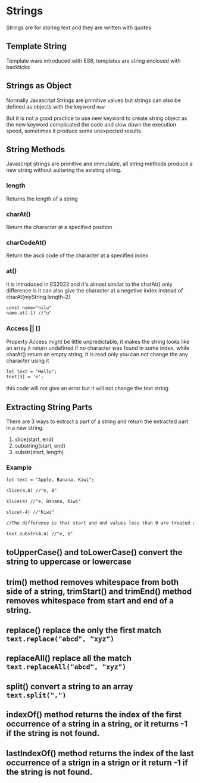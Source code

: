 # Strings

Strings are for storing text and they are written with quotes

## Template String 
Template ware introduced with ES6, templates are string enclosed with backticks 

## Strings as Object 

Normally Javascript Strings are primitive values but strings can also be defined as objects with the keyword `new`

But it is not a good practice to use new keyword to create string object as the new keyword complicated the code and slow down the execution speed, sometimes it produce some unexpected results.


## String Methods

Javascript strings are primitive and immutable, all string methods produce a new string without aultering the existing string.

### length
Returns the length of a string

### charAt()
Return the character at a specified position

### charCodeAt()
Return the ascii code of the character at a specified index

### at()
it is introduced in ES2022 and it's almost similar to the chatAt() only difference is it can also give the character at a negetive index instead of charAt(myString.length-2)

```html
const name="nilu"
name.at(-1) //"u"
```

### Access || []
Property Access might be little unpredictable, it makes the string looks like an array
it return undefined if no character was found in some index, while charAt() return an empty string,
It is read only you can not change the any character using it 

```html
let text = "Hello";
text[3] = 'e';
```
this code will not give an error but it will not change the text string


## Extracting String Parts

There are 3 ways to extract a part of a string and return the extracted part in a new string.

1. slice(start, end)
2. substring(start, end)
3. substr(start, length)

### Example

```html
let text = "Apple, Banana, Kiwi";

slice(4,8) //"e, B"

slice(4) //"e, Banana, Kiwi"

slice(-4) //"Kiwi"

//The difference is that start and end values less than 0 are treated as 0 in substring()

text.substr(4,4) //"e, b"

```

## toUpperCase() and toLowerCase() convert the string to uppercase or lowercase
## trim() method removes whitespace from both side of a string, trimStart() and trimEnd() method removes whitespace from start and end of a string.
## replace() replace the only the first match `text.replace("abcd", "xyz")`
## replaceAll() replace all the match `text.replaceAll("abcd", "xyz")` 
## split() convert a string to an array `text.split(",")`

## indexOf() method returns the index of the first occurrence of a string in a string, or it returns -1 if the string is not found.
## lastIndexOf() method returns the index of the last occurrence of a strign in a strign or it return -1 if the string is not found.

